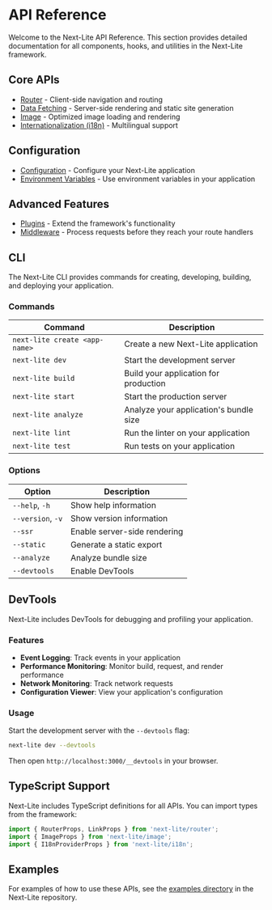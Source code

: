 # API Reference

Welcome to the Next-Lite API Reference. This section provides detailed documentation for all components, hooks, and utilities in the Next-Lite framework.

## Core APIs

- [Router](./router.md) - Client-side navigation and routing
- [Data Fetching](./data-fetching.md) - Server-side rendering and static site generation
- [Image](./image.md) - Optimized image loading and rendering
- [Internationalization (i18n)](./i18n.md) - Multilingual support

## Configuration

- [Configuration](../configuration.md) - Configure your Next-Lite application
- [Environment Variables](../features.md#environment-variables) - Use environment variables in your application

## Advanced Features

- [Plugins](../plugins.md) - Extend the framework's functionality
- [Middleware](../middleware.md) - Process requests before they reach your route handlers

## CLI

The Next-Lite CLI provides commands for creating, developing, building, and deploying your application.

### Commands

| Command | Description |
|---------|-------------|
| `next-lite create <app-name>` | Create a new Next-Lite application |
| `next-lite dev` | Start the development server |
| `next-lite build` | Build your application for production |
| `next-lite start` | Start the production server |
| `next-lite analyze` | Analyze your application's bundle size |
| `next-lite lint` | Run the linter on your application |
| `next-lite test` | Run tests on your application |

### Options

| Option | Description |
|--------|-------------|
| `--help`, `-h` | Show help information |
| `--version`, `-v` | Show version information |
| `--ssr` | Enable server-side rendering |
| `--static` | Generate a static export |
| `--analyze` | Analyze bundle size |
| `--devtools` | Enable DevTools |

## DevTools

Next-Lite includes DevTools for debugging and profiling your application.

### Features

- **Event Logging**: Track events in your application
- **Performance Monitoring**: Monitor build, request, and render performance
- **Network Monitoring**: Track network requests
- **Configuration Viewer**: View your application's configuration

### Usage

Start the development server with the `--devtools` flag:

```bash
next-lite dev --devtools
```

Then open `http://localhost:3000/__devtools` in your browser.

## TypeScript Support

Next-Lite includes TypeScript definitions for all APIs. You can import types from the framework:

```typescript
import { RouterProps, LinkProps } from 'next-lite/router';
import { ImageProps } from 'next-lite/image';
import { I18nProviderProps } from 'next-lite/i18n';
```

## Examples

For examples of how to use these APIs, see the [examples directory](https://github.com/teckcode/next-lite/tree/main/examples) in the Next-Lite repository.

